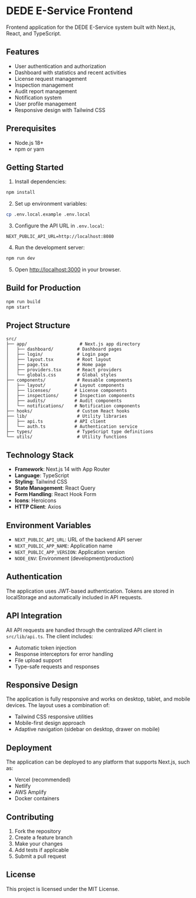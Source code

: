 # DEDE E-Service Frontend

Frontend application for the DEDE E-Service system built with Next.js, React, and TypeScript.

## Features

- User authentication and authorization
- Dashboard with statistics and recent activities
- License request management
- Inspection management
- Audit report management
- Notification system
- User profile management
- Responsive design with Tailwind CSS

## Prerequisites

- Node.js 18+ 
- npm or yarn

## Getting Started

1. Install dependencies:
```bash
npm install
```

2. Set up environment variables:
```bash
cp .env.local.example .env.local
```

3. Configure the API URL in `.env.local`:
```
NEXT_PUBLIC_API_URL=http://localhost:8080
```

4. Run the development server:
```bash
npm run dev
```

5. Open [http://localhost:3000](http://localhost:3000) in your browser.

## Build for Production

```bash
npm run build
npm start
```

## Project Structure

```
src/
├── app/                    # Next.js app directory
│   ├── dashboard/         # Dashboard pages
│   ├── login/             # Login page
│   ├── layout.tsx         # Root layout
│   ├── page.tsx           # Home page
│   ├── providers.tsx      # React providers
│   └── globals.css        # Global styles
├── components/            # Reusable components
│   ├── layout/           # Layout components
│   ├── licenses/         # License components
│   ├── inspections/      # Inspection components
│   ├── audits/           # Audit components
│   └── notifications/    # Notification components
├── hooks/                 # Custom React hooks
├── lib/                   # Utility libraries
│   ├── api.ts            # API client
│   └── auth.ts           # Authentication service
├── types/                 # TypeScript type definitions
└── utils/                 # Utility functions
```

## Technology Stack

- **Framework**: Next.js 14 with App Router
- **Language**: TypeScript
- **Styling**: Tailwind CSS
- **State Management**: React Query
- **Form Handling**: React Hook Form
- **Icons**: Heroicons
- **HTTP Client**: Axios

## Environment Variables

- `NEXT_PUBLIC_API_URL`: URL of the backend API server
- `NEXT_PUBLIC_APP_NAME`: Application name
- `NEXT_PUBLIC_APP_VERSION`: Application version
- `NODE_ENV`: Environment (development/production)

## Authentication

The application uses JWT-based authentication. Tokens are stored in localStorage and automatically included in API requests.

## API Integration

All API requests are handled through the centralized API client in `src/lib/api.ts`. The client includes:

- Automatic token injection
- Response interceptors for error handling
- File upload support
- Type-safe requests and responses

## Responsive Design

The application is fully responsive and works on desktop, tablet, and mobile devices. The layout uses a combination of:

- Tailwind CSS responsive utilities
- Mobile-first design approach
- Adaptive navigation (sidebar on desktop, drawer on mobile)

## Deployment

The application can be deployed to any platform that supports Next.js, such as:

- Vercel (recommended)
- Netlify
- AWS Amplify
- Docker containers

## Contributing

1. Fork the repository
2. Create a feature branch
3. Make your changes
4. Add tests if applicable
5. Submit a pull request

## License

This project is licensed under the MIT License.